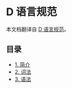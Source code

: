 # D 语言规范

本文档翻译自 [D 语言规范](https://dlang.org/spec/spec.html)。

## 目录

* [1. 简介](intro.md)
* [2. 词法](lex.md)
* [3. 语法](grammar.md)

